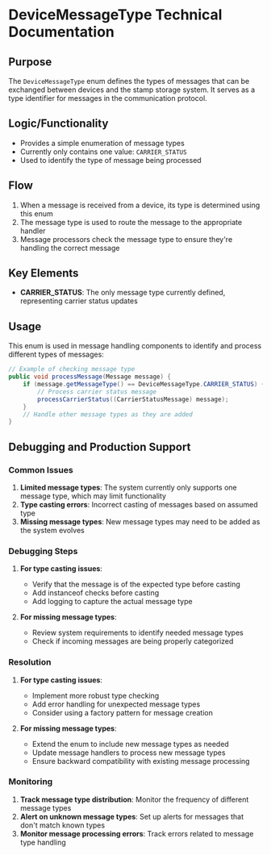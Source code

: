 # DeviceMessageType Technical Documentation

## Purpose
The `DeviceMessageType` enum defines the types of messages that can be exchanged between devices and the stamp storage system. It serves as a type identifier for messages in the communication protocol.

## Logic/Functionality
- Provides a simple enumeration of message types
- Currently only contains one value: `CARRIER_STATUS`
- Used to identify the type of message being processed

## Flow
1. When a message is received from a device, its type is determined using this enum
2. The message type is used to route the message to the appropriate handler
3. Message processors check the message type to ensure they're handling the correct message

## Key Elements
- **CARRIER_STATUS**: The only message type currently defined, representing carrier status updates

## Usage
This enum is used in message handling components to identify and process different types of messages:

```java
// Example of checking message type
public void processMessage(Message message) {
    if (message.getMessageType() == DeviceMessageType.CARRIER_STATUS) {
        // Process carrier status message
        processCarrierStatus((CarrierStatusMessage) message);
    }
    // Handle other message types as they are added
}
```

## Debugging and Production Support

### Common Issues
1. **Limited message types**: The system currently only supports one message type, which may limit functionality
2. **Type casting errors**: Incorrect casting of messages based on assumed type
3. **Missing message types**: New message types may need to be added as the system evolves

### Debugging Steps
1. **For type casting issues**:
   - Verify that the message is of the expected type before casting
   - Add instanceof checks before casting
   - Add logging to capture the actual message type

2. **For missing message types**:
   - Review system requirements to identify needed message types
   - Check if incoming messages are being properly categorized

### Resolution
1. **For type casting issues**:
   - Implement more robust type checking
   - Add error handling for unexpected message types
   - Consider using a factory pattern for message creation

2. **For missing message types**:
   - Extend the enum to include new message types as needed
   - Update message handlers to process new message types
   - Ensure backward compatibility with existing message processing

### Monitoring
1. **Track message type distribution**: Monitor the frequency of different message types
2. **Alert on unknown message types**: Set up alerts for messages that don't match known types
3. **Monitor message processing errors**: Track errors related to message type handling